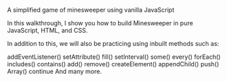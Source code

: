A simplified game of minesweeper using vanilla JavaScript

In this walkthrough, I show you how to build Minesweeper in pure JavaScript, HTML, and CSS.

In addition to this, we will also be practicing using inbuilt methods such as:

addEventListener()
setAttribute()
fill()
setInterval()
some()
every()
forEach()
includes()
contains()
add()
remove()
createElement()
appendChild()
push()
Array()
continue
And many more.
